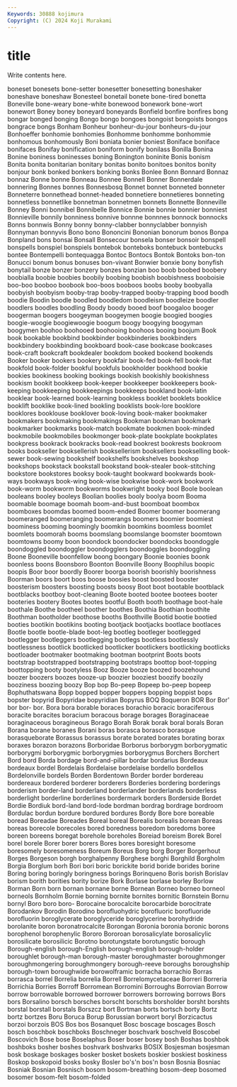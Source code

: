 ```yaml
---
Keywords: 30888 kojimura
Copyright: (C) 2024 Koji Murakami
---
```


# title

Write contents here.



boneset bonesets bone-setter bonesetter bonesetting boneshaker boneshave boneshaw
Bonesteel bonetail bonete bone-tired bonetta Boneville bone-weary bone-white bonewood bonework
bone-wort bonewort Boney boney boneyard boneyards Bonfield bonfire bonfires bong
bongar bonged bonging Bongo bongo bongoes bongoist bongoists bongos bongrace
bongs Bonham Bonheur bonheur-du-jour bonheurs-du-jour Bonhoeffer bonhomie bonhomies Bonhomme bonhomme
bonhommie bonhomous bonhomously Boni boniata bonier boniest Boniface boniface bonifaces
Bonifay bonification boniform bonify bonilass Bonilla Bonina Bonine boniness boninesses
boning Bonington boninite Bonis bonism Bonita bonita bonitarian bonitary bonitas
bonito bonitoes bonitos bonity bonjour bonk bonked bonkers bonking bonks
Bonlee Bonn Bonnard Bonnaz bonnaz Bonne bonne Bonneau Bonnee Bonnell
Bonner Bonnerdale bonnering Bonnes bonnes Bonnesbosq Bonnet bonnet bonneted bonneter
Bonneterre bonnethead bonnet-headed bonnetiere bonnetieres bonneting bonnetless bonnetlike bonnetman bonnetmen
bonnets Bonnette Bonneville Bonney Bonni bonnibel Bonnibelle Bonnice Bonnie bonnie
bonnier bonniest Bonnieville bonnily bonniness bonnive bonnne bonnnes bonnock bonnocks
Bonns bonnwis Bonny bonny bonny-clabber bonnyclabber bonnyish Bonnyman bonnyvis Bono
bono Bononcini Bononian bonorum bonos Bonpa Bonpland bons bonsai Bonsall
Bonsecour bonsela bonser bonsoir bonspell bonspells bonspiel bonspiels bontebok bonteboks
bontebuck bontebucks bontee Bontempelli bontequagga Bontoc Bontocs Bontok Bontoks bon-ton
Bonucci bonum bonus bonuses bon-vivant Bonwier bonxie bony bonyfish bonytail
bonze bonzer bonzery bonzes bonzian boo boob boobed boobery boobialla
boobie boobies boobily boobing boobish boobishness booboisie boo-boo booboo boobook
boo-boos booboos boobs booby boobyalla boobyish boobyism booby-trap booby-trapped booby-trapping
bood boodh boodie Boodin boodle boodled boodledom boodleism boodleize boodler
boodlers boodles boodling Boody boody booed boof boogaloo booger boogerman
boogers boogeyman boogeymen boogie boogied boogies boogie-woogie boogiewoogie boogum boogy
boogying boogyman boogymen boohoo boohooed boohooing boohoos booing boojum Book
book bookable bookbind bookbinder bookbinderies bookbinders bookbindery bookbinding bookboard book-case
bookcase bookcases book-craft bookcraft bookdealer bookdom booked bookend bookends Booker
booker bookers bookery bookfair book-fed book-fell book-flat bookfold book-folder bookful
bookfuls bookholder bookhood bookie bookies bookiness booking bookings bookish bookishly
bookishness bookism bookit bookkeep book-keeper bookkeeper bookkeepers book-keeping bookkeeping bookkeepings
bookkeeps bookland book-latin booklear book-learned book-learning bookless booklet booklets booklice
booklift booklike book-lined bookling booklists book-lore booklore booklores booklouse booklover
book-loving book-maker bookmaker bookmakers bookmaking bookmakings Bookman bookman bookmark bookmarker
bookmarks book-match bookmate bookmen book-minded bookmobile bookmobiles bookmonger book-plate bookplate
bookplates bookpress bookrack bookracks book-read bookrest bookrests bookroom books bookseller
booksellerish booksellerism booksellers bookselling book-sewer book-sewing bookshelf bookshelfs bookshelves bookshop
bookshops bookstack bookstall bookstand book-stealer book-stitching bookstore bookstores booksy book-taught
bookward bookwards book-ways bookways book-wing book-wise bookwise book-work bookwork book-worm
bookworm bookworms bookwright booky bool Boole boolean booleans booley booleys
Boolian boolies booly boolya boom Booma boomable boomage boomah boom-and-bust
boomboat boombox boomboxes boomdas boomed boom-ended Boomer boomer boomerang boomeranged
boomeranging boomerangs boomers boomier boomiest boominess booming boomingly boomkin boomkins
boomless boomlet boomlets boomorah booms boomslang boomslange boomster boomtown boomtowns
boomy boon boondock boondocker boondocks boondoggle boondoggled boondoggler boondogglers boondoggles
boondoggling Boone Booneville boonfellow boong boongary Boonie boonies boonk boonless
boons Boonsboro Boonton Boonville Boony Boophilus boopic boopis Boor boor
boordly Boorer boorga boorish boorishly boorishness Boorman boors boort boos
boose boosies boost boosted booster boosterism boosters boosting boosts boosy
Boot boot bootable bootblack bootblacks bootboy boot-cleaning Boote booted bootee
bootees booter booteries bootery Bootes bootes bootful Booth booth boothage
boot-hale boothale Boothe bootheel boother boothes Boothia Boothian boothite Boothman
bootholder boothose booths Boothville Bootid bootie bootied booties bootikin bootikins
booting bootjack bootjacks bootlace bootlaces Bootle bootle bootle-blade boot-leg bootleg
bootleger bootlegged bootlegger bootleggers bootlegging bootlegs bootless bootlessly bootlessness bootlick
bootlicked bootlicker bootlickers bootlicking bootlicks bootloader bootmaker bootmaking bootman bootprint
Boots boots bootstrap bootstrapped bootstrapping bootstraps boottop boot-topping boottopping booty
bootyless Booz Booze booze boozed boozehound boozer boozers boozes booze-up
boozier booziest boozify boozily booziness boozing boozy Bop bop Bo-peep
Bopeep bo-peep bopeep Bophuthatswana Bopp bopped bopper boppers bopping boppist
bops bopster bopyrid Bopyridae bopyridian Bopyrus BOQ Boqueron BOR Bor
Bor' bor bor- bor. Bora bora borable boraces borachio boracic
boraciferous boracite boracites boracium boracous borage borages Boraginaceae boraginaceous boragineous
Borago Borah Borak borak boral borals Boran Borana borane boranes
Borani boras borasca borasco borasque borasqueborate Borassus borassus borate borated
borates borating borax boraxes borazon borazons Borboridae Borborus borborygm borborygmatic
borborygmi borborygmic borborygmies borborygmus Borchers Borchert Bord bord Borda bordage
bord-and-pillar bordar bordarius Bordeaux bordeaux bordel Bordelais Bordelaise bordelaise bordello
bordellos Bordelonville bordels Borden Bordentown Border border bordereau bordereaux bordered
borderer borderers Borderies bordering borderings borderism border-land borderland borderlander borderlands
borderless borderlight borderline borderlines bordermark borders Borderside Bordet Bordie Bordiuk
bord-land bord-lode bordman bordrag bordrage bordroom Bordulac bordun bordure bordured
bordures Bordy Bore bore boreable boread Boreadae Boreades Boreal boreal
Borealis borealis borean Boreas boreas borecole borecoles bored boredness boredom
boredoms boree boreen boreens boregat borehole boreholes Boreiad boreism Borek
Borel borel borele Borer borer borers Bores bores boresight boresome
boresomely boresomeness Boreum Boreus Borg borg Borger Borgerhout Borges Borgeson
borgh borghalpenny Borghese borghi Borghild Borgholm Borgia Borglum borh Bori
bori boric borickite borid boride borides borine Boring boring boringly
boringness borings Borinqueno Boris borish Borislav borism borith borities bority
borize Bork Borlase borlase borley Borlow Borman Born born bornan
bornane borne Bornean Borneo borneo borneol borneols Bornholm Bornie borning
bornite bornites bornitic Bornstein Bornu bornyl Boro boro boro- Borocaine
borocalcite borocarbide borocitrate Borodankov Borodin Borodino borofluohydric borofluoric borofluoride borofluorin
boroglycerate boroglyceride boroglycerine borohydride borolanite boron boronatrocalcite Borongan Boronia boronia
boronic borons borophenol borophenylic Bororo Bororoan borosalicylate borosalicylic borosilicate borosilicic
Borotno borotungstate borotungstic borough Borough-english borough-English borough-english borough-holder boroughlet borough-man
borough-master boroughmaster boroughmonger boroughmongering boroughmongery borough-reeve boroughs boroughship borough-town boroughwide
borowolframic borracha borrachio Borras borrasca borrel Borrelia borrelia Borrell Borrelomycetaceae
Borreri Borreria Borrichia Borries Borroff Borromean Borromini Borroughs Borrovian Borrow
borrow borrowable borrowed borrower borrowers borrowing borrows Bors bors Borsalino
borsch borsches borscht borschts borsholder borsht borshts borstal borstall borstals
Borszcz bort Bortman borts bortsch borty Bortz bortz bortzes Boru
Boruca Borup Borussian borwort boryl Borzicactus borzoi borzois BOS Bos
bos Bosanquet Bosc boscage boscages Bosch bosch boschbok boschboks Boschneger
boschvark boschveld Boscobel Boscovich Bose bose Boselaphus Boser boser bosey
bosh Boshas boshbok boshboks bosher boshes boshvark boshvarks BOSIX Bosjesman
bosjesman bosk boskage boskages bosker bosket boskets boskier boskiest boskiness
Boskop boskopoid bosks bosky Bosler bo's'n bos'n bosn Bosnia Bosniac
Bosniak Bosnian Bosnisch bosom bosom-breathing bosom-deep bosomed bosomer bosom-felt bosom-folded

